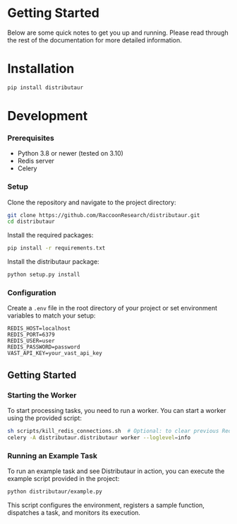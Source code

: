 # Getting Started

Below are some quick notes to get you up and running. Please read through the rest of the documentation for more detailed information.

# Installation

```bash
pip install distributaur
```

# Development

### Prerequisites

- Python 3.8 or newer (tested on 3.10)
- Redis server
- Celery

### Setup

Clone the repository and navigate to the project directory:

```bash
git clone https://github.com/RaccoonResearch/distributaur.git
cd distributaur
```

Install the required packages:

```bash
pip install -r requirements.txt
```

Install the distributaur package:

```bash
python setup.py install
```

### Configuration

Create a `.env` file in the root directory of your project or set environment variables to match your setup:

```plaintext
REDIS_HOST=localhost
REDIS_PORT=6379
REDIS_USER=user
REDIS_PASSWORD=password
VAST_API_KEY=your_vast_api_key
```

## Getting Started

### Starting the Worker

To start processing tasks, you need to run a worker. You can start a worker using the provided script:

```bash
sh scripts/kill_redis_connections.sh  # Optional: to clear previous Redis connections
celery -A distributaur.distributaur worker --loglevel=info
```

### Running an Example Task

To run an example task and see Distributaur in action, you can execute the example script provided in the project:

```bash
python distributaur/example.py
```

This script configures the environment, registers a sample function, dispatches a task, and monitors its execution.